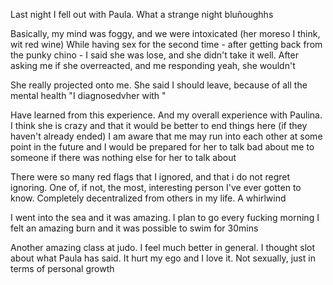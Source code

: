 Last night I fell out with Paula. What a strange night bluñoughhs

Basically, my mind was foggy, and we were intoxicated (her moreso I think, wit red wine)
While having sex for the second time - after getting back from the punky chino - I said she was lose, and she didn't take it well.
After asking me if she overreacted, and me responding yeah, she wouldn't 

She really projected onto me.
She said I should leave, because of all the mental health "I diagnosedvher with "

Have learned from this experience. And my overall experience with Paulina.
I think she is crazy and that it would be better to end things here (if they haven't already ended) 
I am aware that me may run into each other at some point in the future and I would be prepared for her to talk bad about me to someone if there was nothing else for her to talk about 

There were so many red flags that I ignored, and that i do not regret ignoring. One of, if not, the most, interesting person I've ever gotten to know. Completely decentralized from others in my life. A whirlwind 

I went into the sea and it was amazing. I plan to go every fucking morning
I felt an amazing burn and it was possible to swim for 30mins

Another amazing class at judo. I feel much better in general. I thought slot about what Paula has said.
It hurt my ego and I love it. Not sexually, just in terms of personal growth 
